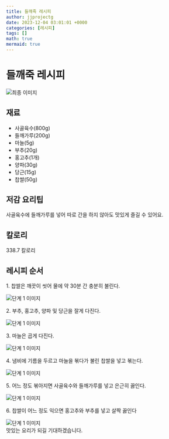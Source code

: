 ```yaml
---
title: 들깨죽 레시피
author: jjprojectg
date: 2023-12-04 03:01:01 +0000
categories: [레시피]
tags: []
math: true
mermaid: true
---
```

<meta name="og:type" content="website"/>
<meta charset="UTF-8"/>
<div class="header">
  <h1>들깨죽 레시피</h1>
</div>

<div class="container my-4">
  <div class="row">
    <div class="col-12 col-md-6">
      <div class="recipe-image">
        <img src="http://www.foodsafetykorea.go.kr/uploadimg/cook/10_00557_2.png" class="step-image" alt="최종 이미지"/>
      </div>
    </div>
    <div class="col-12 col-md-6">
      <div class="ingredients">
        <h2>재료</h2>
        <ul class="card">
          <li> 사골육수(800g) </li>
          <li>  들깨가루(200g) </li>
          <li>  마늘(5g) </li>
          <li>  부추(20g) </li>
          <li> 홍고추(1개) </li>
          <li>  양파(30g) </li>
          <li>  당근(15g) </li>
          <li>  찹쌀(50g) </li>
</ul>
      </div>
    </div>
    <div class="col-12 col-md-6">
      <div class="ingredients">
        <h2>저감 요리팁</h2>
        <div class="card"> 
          <p>
            사골육수에 들깨가루를 넣어 따로 간을 하지 않아도 맛있게 즐길 수 있어요.
          </p>
        </div>
      </div>
      <div class="ingredients">
        <h2>칼로리</h2>
        <div class="card"> 
          <p>
            338.7 칼로리
          </p>
        </div>
      </div>
    </div>
  </div>

  <h2 class="my-4">레시피 순서</h2>
  <div class="card recipe-card">
    <div class="card-body recipe-step">
      <p class="card-text step-description">1. 찹쌀은 깨끗이 씻어 물에 약 30분 간
충분히 불린다.</p>
      <img src="http://www.foodsafetykorea.go.kr/uploadimg/cook/20_00557_1.png" alt="단계 1 이미지" class="step-image"/>
    </div>
  </div>
  <div class="card recipe-card">
    <div class="card-body recipe-step">
      <p class="card-text step-description">2. 부추, 홍고추, 양파 및 당근을 잘게
다진다.</p>
      <img src="http://www.foodsafetykorea.go.kr/uploadimg/cook/20_00557_2.png" alt="단계 1 이미지" class="step-image"/>
    </div>
  </div>
  <div class="card recipe-card">
    <div class="card-body recipe-step">
      <p class="card-text step-description">3. 마늘은 곱게 다진다.</p>
      <img src="http://www.foodsafetykorea.go.kr/uploadimg/cook/20_00557_3.png" alt="단계 1 이미지" class="step-image"/>
    </div>
  </div>
  <div class="card recipe-card">
    <div class="card-body recipe-step">
      <p class="card-text step-description">4. 냄비에 기름을 두르고 마늘을 볶다가
불린 찹쌀을 넣고 볶는다.</p>
      <img src="http://www.foodsafetykorea.go.kr/uploadimg/cook/20_00557_4.png" alt="단계 1 이미지" class="step-image"/>
    </div>
  </div>
  <div class="card recipe-card">
    <div class="card-body recipe-step">
      <p class="card-text step-description">5. 어느 정도 볶아지면 사골육수와
들깨가루를 넣고 은근히 끓인다.</p>
      <img src="http://www.foodsafetykorea.go.kr/uploadimg/cook/20_00557_5.png" alt="단계 1 이미지" class="step-image"/>
    </div>
  </div>
  <div class="card recipe-card">
    <div class="card-body recipe-step">
      <p class="card-text step-description">6. 찹쌀이 어느 정도 익으면 홍고추와
부추를 넣고 살짝 끓인다</p>
      <img src="http://www.foodsafetykorea.go.kr/uploadimg/cook/20_00557_6.png" alt="단계 1 이미지" class="step-image"/>
    </div>
  </div>

</div>
맛있는 요리가 되길 기대하겠습니다.
